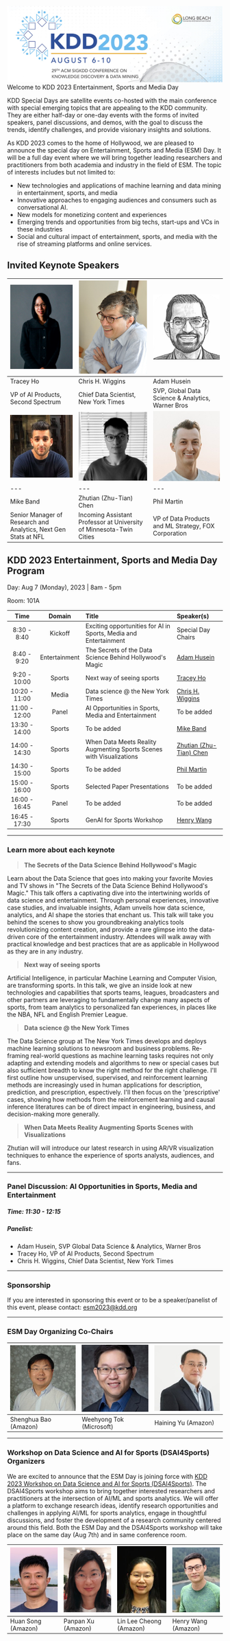 ![KDD 2023 Header](images/kdd2023header.png "KDD 2023 Entertainment, Sports and Media Day")
Welcome to KDD 2023 Entertainment, Sports and Media Day

KDD Special Days are satellite events co-hosted with the main conference with special emerging topics that are appealing to the KDD community. They are either half-day or one-day events with the forms of invited speakers, panel discussions, and demos, with the goal to discuss the trends, identify challenges, and provide visionary insights and solutions.

As KDD 2023 comes to the home of Hollywood, we are pleased to announce the special day on Entertainment, Sports and Media (ESM) Day. It will be a full day event where we will bring together leading researchers and practitioners from both academia and industry in the field of ESM. The topic of interests includes but not limited to:

* New technologies and applications of machine learning and data mining in entertainment, sports, and media
* Innovative approaches to engaging audiences and consumers such as conversational AI.
* New models for monetizing content and experiences
* Emerging trends and opportunities from big techs, start-ups and VCs in these industries
* Social and cultural impact of entertainment, sports, and media with the rise of streaming platforms and online services.




## Invited Keynote Speakers


| ![Tracey](images/tracey.png "Tracey Ho") | ![Chris](images/chris.png "Chris H. Wiggins") | ![Adam](images/adam.png "Adam Hussein") |
| ---           | ---           | --- |
| Tracey Ho  |  Chris H. Wiggins | Adam Husein |
| 	VP of AI Products, Second Spectrum |  Chief Data Scientist, New York Times |  SVP, Global Data Science & Analytics, Warner Bros |
| ![Mike](images/mike.png "Mike Band")               | ![Zhutian](images/zhutian.png "Zhutian Chen") | ![Phil](images/phil.png "Phil Martin")               |  
| ---           | ---           | --- |
| Mike Band  | Zhutian (Zhu-Tian) Chen | Phil Martin | 
| 	Senior Manager of Research and Analytics, Next Gen Stats at NFL    | Incoming Assistant Professor at University of Minnesota-Twin Cities  | VP of Data Products and ML Strategy, FOX Corporation  | 


## KDD 2023 Entertainment, Sports and Media Day Program


Day: Aug 7 (Monday), 2023 | 8am - 5pm

Room: 101A


|     Time      |    Domain     | Title                                                                 | Speaker(s)                                                                     | 
|:-------------:|:-------------:|:----------------------------------------------------------------------|:-------------------------------------------------------------------------------| 
| 8:30 -  8:40  |    Kickoff    | Exciting opportunities for AI in Sports, Media and Entertainment      | Special Day Chairs                                                             |
| 8:40 -  9:20  | Entertainment | 	The Secrets of the Data Science Behind Hollywood's Magic             | [Adam Husein](https://www.linkedin.com/in/ahusein/)	                           | 
| 9:20 -  10:00  |    Sports     | 	Next way of seeing sports	                                           | [Tracey Ho](https://www.linkedin.com/in/traceych/)	                            |   
| 10:20 - 11:00 |    Media	     | Data science @ the New York Times	                                    | [Chris H. Wiggins](https://www.linkedin.com/in/wiggins/)	                      |   
| 11:00 - 12:00 |     Panel     | AI Opportunities in Sports, Media and Entertainment                   | To be added                                                                    |
| 13:30 - 14:00 |    Sports     | To be added	                                                          | [Mike Band](https://www.linkedin.com/in/mike-band-analytics/)	                 |
| 14:00 - 14:30 |    Sports     | When Data Meets Reality Augmenting Sports Scenes with Visualizations	 | [Zhutian (Zhu-Tian) Chen](https://www.linkedin.com/in/zhutian-chen-69760484/)	 |
| 14:30 - 15:00 |    Sports     | To be added	                                                          | [Phil Martin](https://www.linkedin.com/in/philip-martin-7853ab7a/)	            |
| 15:00 - 16:00 |    Sports     | Selected Paper Presentations	                                         | To be added 	                                                                  |
| 16:00 - 16:45 |     Panel     | To be added	                                                          | To be added 	                                                                  |
| 16:45 - 17:30 |    Sports     | GenAI for Sports Workshop	                                            | [Henry Wang](https://www.linkedin.com/in/henry-yuanheng-wang-25206858/)	       |

--- 
### Learn more about each keynote
> **The Secrets of the Data Science Behind Hollywood's Magic**

Learn about the Data Science that goes into making your favorite Movies and TV shows in "The Secrets of the Data Science Behind Hollywood's Magic." This talk offers a captivating dive into the intertwining worlds of data science and entertainment. Through personal experiences, innovative case studies, and invaluable insights, Adam unveils how data science, analytics, and AI shape the stories that enchant us. This talk will take you behind the scenes to show you groundbreaking analytics tools revolutionizing content creation, and provide a rare glimpse into the data-driven core of the entertainment industry. Attendees will walk away with practical knowledge and best practices that are as applicable in Hollywood as they are in any industry.

> **Next way of seeing sports**  

Artificial Intelligence, in particular Machine Learning and Computer Vision, are transforming sports.  In this talk, we give an inside look at new technologies and capabilities that sports teams, leagues, broadcasters and other partners are leveraging to fundamentally change many aspects of sports, from team analytics to personalized fan experiences, in places like the NBA, NFL and English Premier League.

> **Data science @ the New York Times**  

The Data Science group at The New York Times develops and deploys machine learning solutions to newsroom and business problems. Re-framing real-world questions as machine learning tasks requires not only adapting and extending models and algorithms to new or special cases but also sufficient breadth to know the right method for the right challenge. I'll first outline how unsupervised, supervised, and reinforcement learning methods are increasingly used in human applications for description, prediction, and prescription, espectively. I'll then focus on the 'prescriptive' cases, showing how methods from the reinforcement learning and causal inference literatures can be of direct impact in engineering, business, and decision-making more generally.

> **When Data Meets Reality Augmenting Sports Scenes with Visualizations**
 
Zhutian will will introduce our latest research in using AR/VR visualization techniques to enhance the experience of sports analysts, audiences, and fans.

---

### Panel Discussion: AI Opportunities in Sports, Media and Entertainment
##### Time:  11:30 - 12:15
##### Panelist: 
* Adam Husein,	SVP Global Data Science & Analytics,  Warner Bros
* Tracey Ho,	VP of AI Products, Second Spectrum
* Chris H. Wiggins,	Chief Data Scientist, New York Times

---
### Sponsorship
If you are interested in sponsoring this event or to be a speaker/panelist of this event, please contact: esm2023@kdd.org

---

### ESM Day Organizing Co-Chairs

|![Shenghua](images/shenghua.png "Shenghua Bao") | ![weehyong](images/weehyong.png "Weehyong Tok") | ![haining](images/haining.png "Haining Yu")  |
| ---           | ---           |  ---   |
| Shenghua Bao (Amazon) |  Weehyong Tok (Microsoft) | Haining Yu (Amazon) |

---
### Workshop on Data Science and AI for Sports (DSAI4Sports) Organizers
We are excited to announce that the ESM Day is joining force with [KDD 2023 Workshop on Data Science and AI for Sports (DSAI4Sports)](https://dsai4sports.github.io/). The DSAI4Sports workshop aims to bring together interested researchers and practitioners at the intersection of AI/ML and sports analytics. We will offer a platform to exchange research ideas, identify research opportunities and challenges in applying AI/ML for sports analytics, engage in thoughtful discussions, and foster the development of a research community centered around this field. Both the ESM Day and the DSAI4Sports workshop will take place on the same day (Aug 7th) and in same conference room.


| ![Huan](images/huan.png "Huan Song") | ![Panpan](images/panpan.png "Panpan Xu") | ![Lin Lee](images/linlee.png "Lin Lee Cheong") | ![Henry](images/henry.png "Henry Wang") |
|--------------------------------------|------------------------------------------|------------------------------------------------| ------------------------------------------------|
| Huan Song (Amazon)                   | Panpan Xu (Amazon)                       | Lin Lee Cheong (Amazon)                        | Henry Wang (Amazon)                     |
